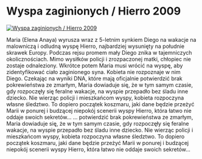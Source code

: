 Wyspa zaginionych / Hierro 2009 
=============
[![Wyspa zaginionych / Hierro 2009 ](http://vidos.pl/images/player.gif)](http://vidos.pl/wyspa-zaginionych-hierro-2009)

 Maria (Elena Anaya) wyrusza wraz z 5-letnim synkiem Diego na wakacje na malowniczą i odludną wyspę Hierro, najbardziej wysunięty na południe skrawek Europy. Podczas rejsu promem mały Diego znika w tajemniczych okolicznościach. Mimo wysiłków policji i zrozpaczonej matki, chłopiec nie zostaje odnaleziony. Wkrótce potem Maria musi wrócić na wyspę, aby zidentyfikować ciało zaginionego syna. Kobieta nie rozpoznaje w nim Diego. Czekając na wyniki DNA, które mają oficjalnie potwierdzić brak pokrewieństwa ze zmarłym, Maria dowiaduje się, że w tym samym czasie, gdy rozpoczęły się feralne wakacje, na wyspie przepadło bez śladu inne dziecko. Nie wierząc policji i mieszkańcom wyspy, kobieta rozpoczyna własne śledztwo. To dopiero początek koszmaru, jaki dane będzie przeżyć Marii w ponurej i budzącej niepokój scenerii wyspy Hierro, która łatwo nie oddaje swoich sekretów…   ... potwierdzić brak pokrewieństwa ze zmarłym, Maria dowiaduje się, że w tym samym czasie, gdy rozpoczęły się feralne wakacje, na wyspie przepadło bez śladu inne dziecko. Nie wierząc policji i mieszkańcom wyspy, kobieta rozpoczyna własne śledztwo. To dopiero początek koszmaru, jaki dane będzie przeżyć Marii w ponurej i budzącej niepokój scenerii wyspy Hierro, która łatwo nie oddaje swoich sekretów…
